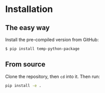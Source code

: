 # Installation

## The easy way

Install the pre-compiled version from GitHub:

```bash
$ pip install temp-python-package
```

## From source

Clone the repository, then `cd` into it. Then run:

```bash
pip install -e .
```

